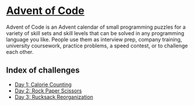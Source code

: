 # [Advent of Code](https://adventofcode.com/2022/about)

Advent of Code is an Advent calendar of small programming puzzles for a variety of skill sets and skill levels that can be solved in any programming language you like. People use them as interview prep, company training, university coursework, practice problems, a speed contest, or to challenge each other.

## Index of challenges

- [Day 1: Calorie Counting](./day-1/)
- [Day 2: Rock Paper Scissors](./day-2/)
- [Day 3: Rucksack Reorganization](./day-3/)

